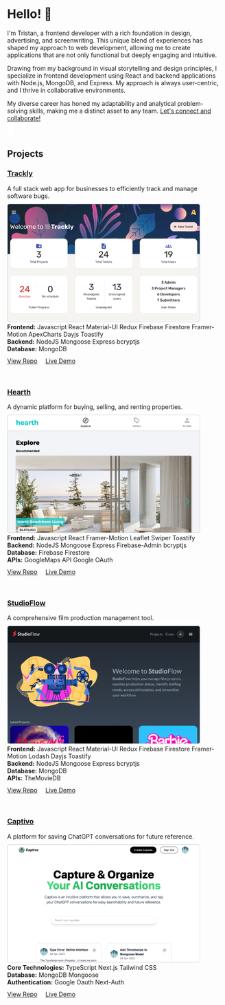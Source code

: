 # Hello! 👋

I'm Tristan, a frontend developer with a rich foundation in design, advertising, and screenwriting. This unique blend of experiences has shaped my approach to web development, allowing me to create applications that are not only functional but deeply engaging and intuitive. 

Drawing from my background in visual storytelling and design principles, I specialize in frontend development using React and backend applications with Node.js, MongoDB, and Express. My approach is always user-centric, and I thrive in collaborative environments. 

My diverse career has honed my adaptability and analytical problem-solving skills, making me a distinct asset to any team. [Let's connect and collaborate!](mailto://trisn.work@gmail.com)<br/>
<img src="readme/images/spacer.png" width="15" height="30"/>

## Projects

### [Trackly](https://github.com/tris-n/trackly)
A full stack web app for businesses to efficiently track and manage software bugs.<br/>
[<img src="readme/images/trackly.png" width="450">](https://github.com/tris-n/trackly)<br/>
**Frontend:** Javascript React Material-UI Redux Firebase Firestore Framer-Motion ApexCharts Dayjs Toastify<br/>
**Backend:** NodeJS Mongoose Express bcryptjs<br/>
**Database:** MongoDB<br/>
[View Repo](https://github.com/tris-n/trackly)<img src="readme/images/spacer.png" width="15" height="25	"/>
[Live Demo](https://trackly-ff4bcc1da5d5.herokuapp.com/)<br/>

<br/>

### [Hearth](https://github.com/tris-n/hearth)
A dynamic platform for buying, selling, and renting properties.<br/>
[<img src="readme/images/hearth.png" width="450">](https://github.com/tris-n/hearth)<br/>
**Frontend:** Javascript React Framer-Motion Leaflet Swiper Toastify<br/>
**Backend:** NodeJS Mongoose Express Firebase-Admin bcryptjs<br/>
**Database:** Firebase Firestore<br/>
**APIs:** GoogleMaps API Google OAuth<br/>
[View Repo](https://github.com/tris-n/hearth)<img src="readme/images/spacer.png" width="15" height="25"/>
[Live Demo](https://hearth-1a8de8a7ce41.herokuapp.com/)<br/>

<br/>

### [StudioFlow](https://github.com/tris-n/studioflow)
A comprehensive film production management tool.<br/>
[<img src="readme/images/studioflow.png" width="450">](https://github.com/tris-n/studioflow)<br/>
**Frontend:** Javascript React Material-UI Redux Firebase Firestore Framer-Motion Lodash Dayjs Toastify<br/>
**Backend:** NodeJS Mongoose Express bcryptjs<br/>
**Database:** MongoDB<br/>
**APIs:** TheMovieDB<br/>
[View Repo](https://github.com/tris-n/studioflow)<img src="readme/images/spacer.png" width="15" height="25"/>
[Live Demo](https://studioflow-b3693e96f173.herokuapp.com/)<br/>

<br/>

### [Captivo](https://github.com/tris-n/captivo)
A platform for saving ChatGPT conversations for future reference.<br/>
[<img src="readme/images/captivo.png" width="450">](https://github.com/tris-n/captivo)<br/>
**Core Technologies:** TypeScript Next.js Tailwind CSS<br/>
**Database:** MongoDB Mongoose<br/>
**Authentication:** Google Oauth Next-Auth<br/>
[View Repo](https://github.com/tris-n/captivo)<img src="readme/images/spacer.png" width="15" height="25"/>
[Live Demo](https://captivo.vercel.app/)<br/>